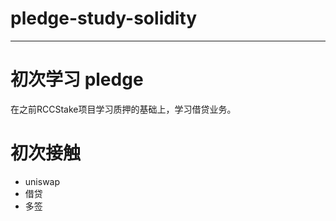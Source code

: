 # pledge-study-solidity

---

# 初次学习 pledge
在之前RCCStake项目学习质押的基础上，学习借贷业务。

# 初次接触
- uniswap
- 借贷
- 多签